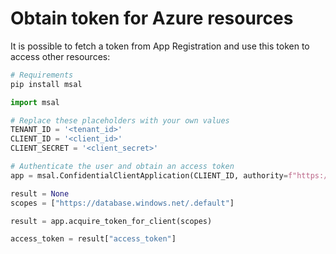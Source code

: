 # Obtain token for Azure resources

It is possible to fetch a token from App Registration and use this token to access other resources:

```Python
# Requirements
pip install msal 
```


```Python
import msal

# Replace these placeholders with your own values
TENANT_ID = '<tenant_id>'
CLIENT_ID = '<client_id>'
CLIENT_SECRET = '<client_secret>'

# Authenticate the user and obtain an access token
app = msal.ConfidentialClientApplication(CLIENT_ID, authority=f"https://login.microsoftonline.com/{TENANT_ID}", client_credential=CLIENT_SECRET)

result = None
scopes = ["https://database.windows.net/.default"]

result = app.acquire_token_for_client(scopes)

access_token = result["access_token"]
```
